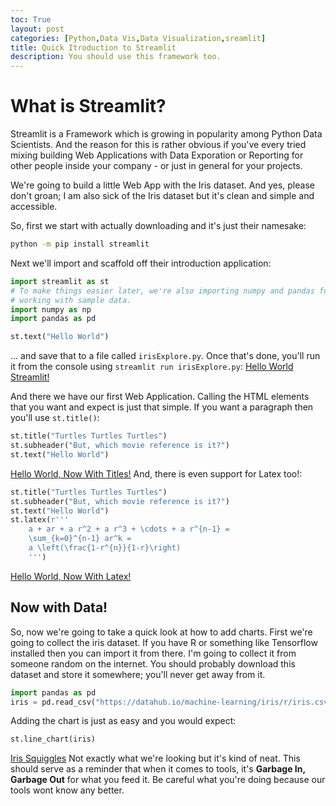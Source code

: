 ```yaml
---
toc: True
layout: post
categories: [Python,Data Vis,Data Visualization,sreamlit]
title: Quick Itroduction to Streamlit
description: You should use this framework too.
---
```


# What is Streamlit?
Streamlit is a Framework which is growing in popularity among Python Data Scientists. And the reason for this is rather obvious if you've every tried mixing building Web Applications with Data Exporation or Reporting for other people inside your company - or just in general for your projects.

We're going to build a little Web App with the Iris dataset. And yes, please don't groan; I am also sick of the Iris dataset but it's clean and simple and accessible.

So, first we start with actually downloading and it's just their namesake:
```bash
python -m pip install streamlit
```

Next we'll import and scaffold off their introduction application:
```python
import streamlit as st
# To make things easier later, we're also importing numpy and pandas for
# working with sample data.
import numpy as np
import pandas as pd

st.text("Hello World")
```
... and save that to a file called `irisExplore.py`. Once that's done, you'll run it from the console using `streamlit run irisExplore.py`:
[Hello World Streamlit!](images/intro-to-streamlit/hello-world-streamlit.png)

And there we have our first Web Application. Calling the HTML elements that you want and expect is just that simple. If you want a paragraph then you'll use `st.title()`:
```python
st.title("Turtles Turtles Turtles")
st.subheader("But, which movie reference is it?")
st.text("Hello World")
```
[Hello World, Now With Titles!](images/intro-to-streamlit/hello-world-with-titles.png)
And, there is even support for Latex too!:
```python
st.title("Turtles Turtles Turtles")
st.subheader("But, which movie reference is it?")
st.text("Hello World")
st.latex(r'''
    a + ar + a r^2 + a r^3 + \cdots + a r^{n-1} =
    \sum_{k=0}^{n-1} ar^k =
    a \left(\frac{1-r^{n}}{1-r}\right)
    ''')
```
[Hello World, Now With Latex!](images/intro-to-streamlit/hello-world-with-latex.png)

## Now with Data!
So, now we're going to take a quick look at how to add charts. First we're going to collect the iris dataset. If you have R or something like Tensorflow installed then you can import it from there. I'm going to collect it from someone random on the internet. You should probably download this dataset and store it somewhere; you'll never get away from it.
```python
import pandas as pd
iris = pd.read_csv("https://datahub.io/machine-learning/iris/r/iris.csv")
```
Adding the chart is just as easy and you would expect:
```python
st.line_chart(iris)
```
[Iris Squiggles](images/intro-to-streamlit/iris-squiggles.png)
Not exactly what we're looking but it's kind of neat.
This should serve as a reminder that when it comes to tools, it's **Garbage In, Garbage Out** for what you feed it.
Be careful what you're doing because our tools wont know any better.